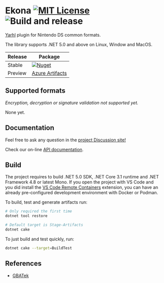 # Ekona [![MIT License](https://img.shields.io/badge/license-MIT-blue.svg?style=flat)](https://choosealicense.com/licenses/mit/) ![Build and release](https://github.com/SceneGate/Ekona/workflows/Build%20and%20release/badge.svg)

[Yarhl](https://github.com/SceneGate/yarhl) plugin for Nintendo DS common
formats.

The library supports .NET 5.0 and above on Linux, Window and MacOS.

<!-- prettier-ignore -->
| Release | Package                                                           |
| ------- | ----------------------------------------------------------------- |
| Stable  | [![Nuget](https://img.shields.io/nuget/v/SceneGate.Ekona?label=nuget.org&logo=nuget)](https://www.nuget.org/packages/SceneGate.Ekona) |
| Preview | [Azure Artifacts](https://dev.azure.com/SceneGate/SceneGate/_packaging?_a=feed&feed=SceneGate-Preview) |

## Supported formats

_Encryption, decryption or signature validation not supported yet._

None yet.

## Documentation

Feel free to ask any question in the
[project Discussion site!](https://github.com/SceneGate/Ekona/discussions)

Check our on-line [API documentation](https://scenegate.github.io/Ekona/).

## Build

The project requires to build .NET 5.0 SDK, .NET Core 3.1 runtime and .NET
Framework 4.8 or latest Mono. If you open the project with VS Code and you did
install the
[VS Code Remote Containers](https://code.visualstudio.com/docs/remote/containers)
extension, you can have an already pre-configured development environment with
Docker or Podman.

To build, test and generate artifacts run:

```sh
# Only required the first time
dotnet tool restore

# Default target is Stage-Artifacts
dotnet cake
```

To just build and test quickly, run:

```sh
dotnet cake --target=BuildTest
```

## References

- [GBATek](https://problemkaputt.de/gbatek.htm)
